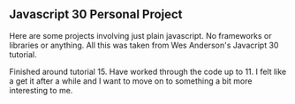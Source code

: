 ## Javascript 30 Personal Project


Here are some projects involving just plain javascript. No frameworks or libraries or anything. All this was taken from Wes Anderson's Javacript 30 tutorial. 

Finished around tutorial 15. Have worked through the code up to 11. I felt like a get it after a while and I want to move on to something a bit more interesting to me. 
